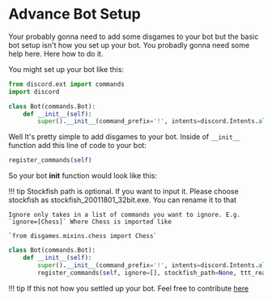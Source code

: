 # Advance Bot Setup

Your probably gonna need to add some disgames to your bot but the basic bot setup isn't how you set up your bot. You probadly gonna need some help here. Here how to do it.

You might set up your bot like this:

```python
from discord.ext import commands
import discord

class Bot(commands.Bot):
    def __init__(self):
        super().__init__(command_prefix='!', intents=discord.Intents.all())
```

Well It's pretty simple to add disgames to your bot. Inside of `__init__` function add this line of code to your bot:

```python
register_commands(self)
```

So your bot __init__ function would look like this:

!!! tip
    Stockfish path is optional. If you want to input it. Please choose stockfish as stockfish_20011801_32bit.exe. You can rename it to that

    Ignore only takes in a list of commands you want to ignore. E.g. `ignore=[Chess]` Where Chess is imported like

    `from disgames.mixins.chess import Chess`

```python
class Bot(commands.Bot):
    def __init__(self):
        super().__init__(command_prefix='!', intents=discord.Intents.all())
        register_commands(self, ignore=[], stockfish_path=None, ttt_reactions=False, button_commands=True) # If you don't have discord.py 2.0.0a or higher, you can't use the button commands.
```

!!! tip
    If this not how you settled up your bot. Feel free to contribute [here](https://github.com/andrewthederp/disgames)
